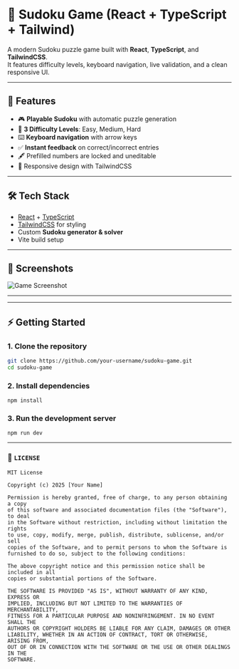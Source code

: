 # 🧩 Sudoku Game (React + TypeScript + Tailwind)

A modern Sudoku puzzle game built with **React**, **TypeScript**, and **TailwindCSS**.  
It features difficulty levels, keyboard navigation, live validation, and a clean responsive UI.

---

## 🚀 Features

- 🎮 **Playable Sudoku** with automatic puzzle generation  
- 🧠 **3 Difficulty Levels**: Easy, Medium, Hard  
- ⌨️ **Keyboard navigation** with arrow keys  
- ✅ **Instant feedback** on correct/incorrect entries  
- 🖋️ Prefilled numbers are locked and uneditable  
- 📱 Responsive design with TailwindCSS  

---

## 🛠️ Tech Stack

- [React](https://react.dev/) + [TypeScript](https://www.typescriptlang.org/)  
- [TailwindCSS](https://tailwindcss.com/) for styling  
- Custom **Sudoku generator & solver**  
- Vite build setup  

---

## 📸 Screenshots

![Game Screenshot](https://github.com/asuzaka/sudoko/)

---


---

## ⚡ Getting Started

### 1. Clone the repository
```bash
git clone https://github.com/your-username/sudoku-game.git
cd sudoku-game
```
### 2. Install dependencies
```
npm install
```
### 3. Run the development server
```
npm run dev
```


---

### 📄 `LICENSE`
```text
MIT License

Copyright (c) 2025 [Your Name]

Permission is hereby granted, free of charge, to any person obtaining a copy
of this software and associated documentation files (the "Software"), to deal
in the Software without restriction, including without limitation the rights
to use, copy, modify, merge, publish, distribute, sublicense, and/or sell
copies of the Software, and to permit persons to whom the Software is
furnished to do so, subject to the following conditions:

The above copyright notice and this permission notice shall be included in all
copies or substantial portions of the Software.

THE SOFTWARE IS PROVIDED "AS IS", WITHOUT WARRANTY OF ANY KIND, EXPRESS OR
IMPLIED, INCLUDING BUT NOT LIMITED TO THE WARRANTIES OF MERCHANTABILITY,
FITNESS FOR A PARTICULAR PURPOSE AND NONINFRINGEMENT. IN NO EVENT SHALL THE
AUTHORS OR COPYRIGHT HOLDERS BE LIABLE FOR ANY CLAIM, DAMAGES OR OTHER
LIABILITY, WHETHER IN AN ACTION OF CONTRACT, TORT OR OTHERWISE, ARISING FROM,
OUT OF OR IN CONNECTION WITH THE SOFTWARE OR THE USE OR OTHER DEALINGS IN THE
SOFTWARE.
```
